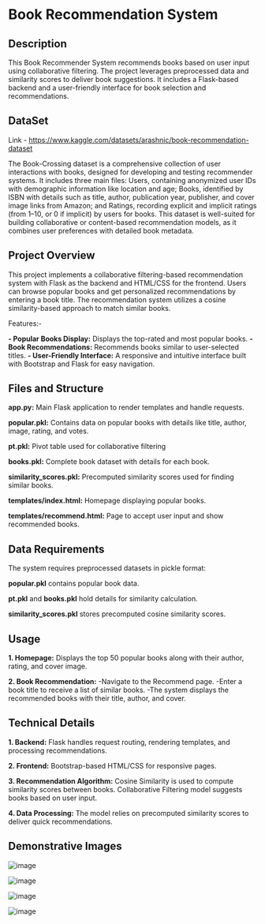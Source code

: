 # Book Recommendation System

## Description
This Book Recommender System recommends books based on user input using collaborative filtering. The project leverages preprocessed data and similarity scores to deliver book suggestions. It includes a Flask-based backend and a user-friendly interface for book selection and recommendations.

## DataSet
Link - https://www.kaggle.com/datasets/arashnic/book-recommendation-dataset

The Book-Crossing dataset is a comprehensive collection of user interactions with books, designed for developing and testing recommender systems. It includes three main files: Users, containing anonymized user IDs with demographic information like location and age; Books, identified by ISBN with details such as title, author, publication year, publisher, and cover image links from Amazon; and Ratings, recording explicit and implicit ratings (from 1–10, or 0 if implicit) by users for books. This dataset is well-suited for building collaborative or content-based recommendation models, as it combines user preferences with detailed book metadata.

## Project Overview
This project implements a collaborative filtering-based recommendation system with Flask as the backend and HTML/CSS for the frontend. Users can browse popular books and get personalized recommendations by entering a book title. The recommendation system utilizes a cosine similarity-based approach to match similar books.

Features:- 

**- Popular Books Display:** Displays the top-rated and most popular books.
**- Book Recommendations:** Recommends books similar to user-selected titles.
**- User-Friendly Interface:** A responsive and intuitive interface built with Bootstrap and Flask for easy navigation.

## Files and Structure
**app.py:** Main Flask application to render templates and handle requests.

**popular.pkl:** Contains data on popular books with details like title, author, image, rating, and votes.

**pt.pkl:** Pivot table used for collaborative filtering

**books.pkl:** Complete book dataset with details for each book.

**similarity_scores.pkl:** Precomputed similarity scores used for finding similar books.

**templates/index.html:** Homepage displaying popular books.

**templates/recommend.html:** Page to accept user input and show recommended books.

## Data Requirements
The system requires preprocessed datasets in pickle format:

**popular.pkl** contains popular book data.

**pt.pkl** and **books.pkl** hold details for similarity calculation.

**similarity_scores.pkl** stores precomputed cosine similarity scores.

## Usage
**1. Homepage:**
Displays the top 50 popular books along with their author, rating, and cover image.

**2. Book Recommendation:**
-Navigate to the Recommend page.
-Enter a book title to receive a list of similar books.
-The system displays the recommended books with their title, author, and cover.

## Technical Details

**1. Backend:**
   Flask handles request routing, rendering templates, and processing recommendations.
   
**2. Frontend:**
   Bootstrap-based HTML/CSS for responsive pages.
   
**3. Recommendation Algorithm:**
   Cosine Similarity is used to compute similarity scores between books.
   Collaborative Filtering model suggests books based on user input.
   
**4. Data Processing:**
   The model relies on precomputed similarity scores to deliver quick recommendations.

## Demonstrative Images
![image](https://github.com/user-attachments/assets/e17d060a-fa18-4a38-9be2-2c4be57fd467)

![image](https://github.com/user-attachments/assets/67dc31ff-1ff6-4913-80ab-489b3f6d3c3d)

![image](https://github.com/user-attachments/assets/039a4b8f-f8a2-47ca-8b78-57f364c872f4)

![image](https://github.com/user-attachments/assets/beeb18d2-6329-486a-8f37-b4795ba2de2f)





